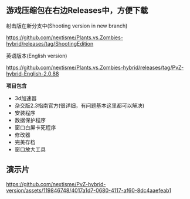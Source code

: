 ## 游戏压缩包在右边Releases中，方便下载
射击版在新分支中(Shooting version in new branch)

https://github.com/nextisme/Plants.vs.Zombies-hybrid/releases/tag/ShootingEdition

英语版本(English version)

https://github.com/nextisme/Plants.vs.Zombies-hybrid/releases/tag/PvZ-hybrid-English-2.0.88

**项目包含**
- 3d加速器
- 杂交版2.3指南官方(很详细，有问题基本这里都可以解决)
- 安装程序
- 数据保护程序
- 窗口白屏卡死程序
- 修改器
- 完美存档
- 窗口放大工具
  
## 演示片
https://github.com/nextisme/PvZ-hybrid-version/assets/119846748/4017a1d7-0680-4117-af60-8dc4aaefeab1
